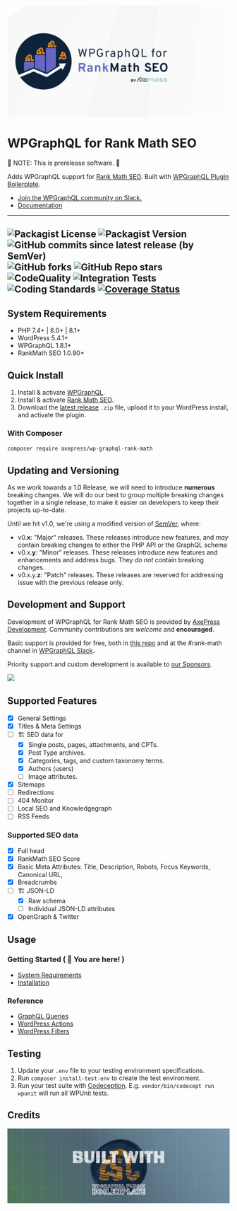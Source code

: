![WPGraphQL for Rank Math logo](./assets/header.png)

# WPGraphQL for Rank Math SEO

🚨 NOTE: This is prerelease software. 🚨

Adds WPGraphQL support for [Rank Math SEO](https://rankmath.com/). Built with [WPGraphQL Plugin Boilerplate](https://github.com/AxeWP/wp-graphql-boilerplate).

* [Join the WPGraphQL community on Slack.](https://join.slack.com/t/wp-graphql/shared_invite/zt-3vloo60z-PpJV2PFIwEathWDOxCTTLA)
* [Documentation](#usage)

-----

![Packagist License](https://img.shields.io/packagist/l/axepress/wp-graphql-rank-math?color=green) ![Packagist Version](https://img.shields.io/packagist/v/axepress/wp-graphql-rank-math?label=stable) ![GitHub commits since latest release (by SemVer)](https://img.shields.io/github/commits-since/AxeWP/wp-graphql-rank-math/0.0.13) ![GitHub forks](https://img.shields.io/github/forks/AxeWP/wp-graphql-rank-math?style=social) ![GitHub Repo stars](https://img.shields.io/github/stars/AxeWP/wp-graphql-rank-math?style=social)<br />
![CodeQuality](https://img.shields.io/github/actions/workflow/status/axewp/wp-graphql-rank-math/code-quality.yml?branch=develop&label=Code%20Quality)
![Integration Tests](https://img.shields.io/github/actions/workflow/status/axewp/wp-graphql-rank-math/integration-testing.yml?branch=develop&label=Integration%20Testing)
![Coding Standards](https://img.shields.io/github/actions/workflow/status/axewp/wp-graphql-rank-math/code-standard.yml?branch=develop&label=WordPress%20Coding%20Standards)
[![Coverage Status](https://coveralls.io/repos/github/AxeWP/wp-graphql-rank-math/badge.svg?branch=develop)](https://coveralls.io/github/AxeWP/wp-graphql-rank-math?branch=develop)
-----

## System Requirements

* PHP 7.4+ | 8.0+ | 8.1+
* WordPress 5.4.1+
* WPGraphQL 1.8.1+
* RankMath SEO 1.0.90+

## Quick Install

1. Install & activate [WPGraphQL](https://www.wpgraphql.com/).
2. Install & activate [Rank Math SEO](https://rankmath.com/).
3. Download the [latest release](https://github.com/AxeWP/wp-graphql-rank-math/releases) `.zip` file, upload it to your WordPress install, and activate the plugin.

### With Composer
```console
composer require axepress/wp-graphql-rank-math
```

## Updating and Versioning

As we work towards a 1.0 Release, we will need to introduce **numerous** breaking changes. We will do our best to group multiple breaking changes together in a single release, to make it easier on developers to keep their projects up-to-date.

Until we hit v1.0, we're using a modified version of [SemVer](https://semver.org/), where:

* v0.**x**: "Major" releases. These releases introduce new features, and _may_ contain breaking changes to either the PHP API or the GraphQL schema
* v0.x.**y**: "Minor" releases. These releases introduce new features and enhancements and address bugs. They _do not_ contain breaking changes.
* v0.x.y.**z**: "Patch" releases. These releases are reserved for addressing issue with the previous release only.

## Development and Support

Development of WPGraphQL for Rank Math SEO is provided by [AxePress Development](https://axepress.dev). Community contributions are _welcome_ and **encouraged**.

Basic support is provided for free, both in [this repo](https://github.com/axewp/wp-graphql-rank-math/issues) and at the #rank-math channel in [WPGraphQL Slack](https://join.slack.com/t/wp-graphql/shared_invite/zt-3vloo60z-PpJV2PFIwEathWDOxCTTLA).

Priority support and custom development is available to [our Sponsors](https://github.com/sponsors/AxeWP).

<a href="https://github.com/sponsors/AxeWP" alt="GitHub Sponsors"><img src="https://img.shields.io/static/v1?label=Sponsor%20Us%20%40%20AxeWP&message=%E2%9D%A4&logo=GitHub&color=%23fe8e86&style=for-the-badge" /></a>


## Supported Features

* [x] General Settings
* [x] Titles & Meta Settings
* [ ] 🏗 SEO data for
  * [x] Single posts, pages, attachments, and CPTs.
  * [x] Post Type archives.
  * [x] Categories, tags, and custom taxonomy terms.
  * [x] Authors (users)
  * [ ] Image attributes.
* [x] Sitemaps
* [ ] Redirections
* [ ] 404 Monitor
* [ ] Local SEO and Knowledgegraph
* [ ] RSS Feeds

### Supported SEO data

* [x] Full head
* [x] RankMath SEO Score
* [x] Basic Meta Attributes: Title, Description, Robots, Focus Keywords, Canonical URL,
* [x] Breadcrumbs
* [ ] 🏗 JSON-LD
  * [x] Raw schema
  * [ ] Individual JSON-LD attributes
* [x] OpenGraph & Twitter

## Usage

### Getting Started ( 🎯 You are here! )

- [System Requirements](#system-requirements)
- [Installation](#quick-install)

### Reference

- [GraphQL Queries](./docs/reference/queries.md)
- [WordPress Actions](./docs/reference/actions.md)
- [WordPress Filters](./docs/reference/filters.md)

## Testing

1. Update your `.env` file to your testing environment specifications.
2. Run `composer install-test-env` to create the test environment.
3. Run your test suite with [Codeception](https://codeception.com/docs/02-GettingStarted#Running-Tests).
E.g. `vendor/bin/codecept run wpunit` will run all WPUnit tests.

## Credits

<a href="https://github.com/AxeWP/wp-graphql-plugin-boilerplate">![Built with WPGraphQL Plugin Boilerplate](./assets/built-with.png)</a>
